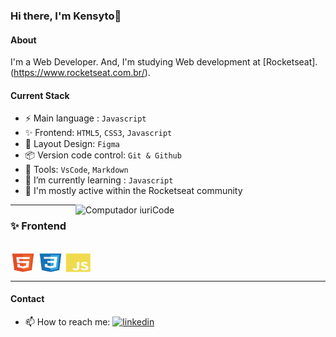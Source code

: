 ### Hi there, I'm Kensyto👋

#### About
I'm a Web Developer. And, I'm studying Web development at [Rocketseat].(https://www.rocketseat.com.br/).

#### Current Stack
- ⚡️ Main language : `Javascript`
- ✨ Frontend: `HTML5`, `CSS3`, `Javascript`
- 🎨 Layout Design: `Figma`
- 📦️ Version code control: `Git & Github`
- 🔧 Tools: `VsCode`, `Markdown`
- 🌱 I’m currently learning : `Javascript`
- 🚀 I'm mostly active within the Rocketseat community

<img src="https://raw.githubusercontent.com/MicaelliMedeiros/micaellimedeiros/master/image/computer-illustration.png" min-width="400px" max-width="400px" width="400px" align="right" alt="Computador iuriCode">

---

### ✨ Frontend
<div style="display: inline_block"><br>
  <img align="center" alt="ken-HTML" height="30" width="40" src="https://raw.githubusercontent.com/devicons/devicon/master/icons/html5/html5-original.svg">
  <img align="center" alt="ken-CSS" height="30" width="40" src="https://raw.githubusercontent.com/devicons/devicon/master/icons/css3/css3-original.svg">
  <img align="center" alt="ken-Js" height="30" width="40" src="https://raw.githubusercontent.com/devicons/devicon/master/icons/javascript/javascript-plain.svg">
  
          
</div>

---
#### Contact

- 📫 How to reach me: [![linkedin](https://img.shields.io/badge/linkedin-0A66C2?style=for-the-badge&logo=linkedin&logoColor=white)](https://www.linkedin.com/in/kensytokb)
